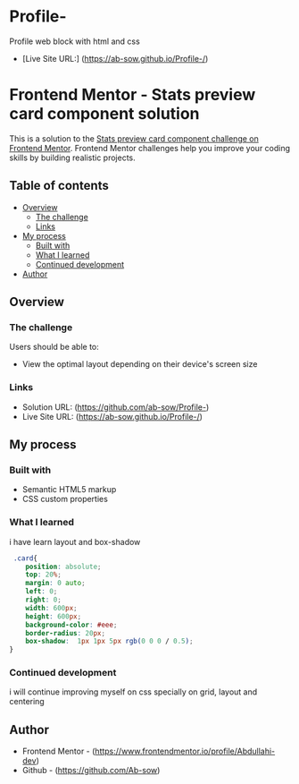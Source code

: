 # Profile-
Profile web block with html and css
- [Live Site URL:] (https://ab-sow.github.io/Profile-/)

# Frontend Mentor - Stats preview card component solution

This is a solution to the [Stats preview card component challenge on Frontend Mentor](https://www.frontendmentor.io/challenges/stats-preview-card-component-8JqbgoU62). Frontend Mentor challenges help you improve your coding skills by building realistic projects. 

## Table of contents

- [Overview](#overview)
  - [The challenge](#the-challenge)
  - [Links](#links)
- [My process](#my-process)
  - [Built with](#built-with)
  - [What I learned](#what-i-learned)
  - [Continued development](#continued-development)
- [Author](#author)


## Overview

### The challenge

Users should be able to:

- View the optimal layout depending on their device's screen size



### Links

- Solution URL: (https://github.com/ab-sow/Profile-)
- Live Site URL: (https://ab-sow.github.io/Profile-/)

## My process

### Built with

- Semantic HTML5 markup
- CSS custom properties

### What I learned

i have learn layout and box-shadow 


```css
 .card{
    position: absolute;
    top: 20%;
    margin: 0 auto;
    left: 0;
    right: 0;
    width: 600px;
    height: 600px;
    background-color: #eee;
    border-radius: 20px;
    box-shadow:  1px 1px 5px rgb(0 0 0 / 0.5);
}
```



### Continued development

i will continue improving myself on css specially on grid, layout and centering



## Author

- Frontend Mentor - (https://www.frontendmentor.io/profile/Abdullahi-dev)
- Github - (https://github.com/Ab-sow)


